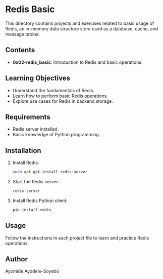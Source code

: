 # Redis Basic

This directory contains projects and exercises related to basic usage of Redis, an in-memory data structure store used as a database, cache, and message broker.

## Contents

- **0x02-redis_basic**: Introduction to Redis and basic operations.

## Learning Objectives

- Understand the fundamentals of Redis.
- Learn how to perform basic Redis operations.
- Explore use cases for Redis in backend storage.

## Requirements

- Redis server installed.
- Basic knowledge of Python programming.

## Installation

1. Install Redis:

    ```sh
    sudo apt-get install redis-server
    ```

2. Start the Redis server:

    ```sh
    redis-server
    ```

3. Install Redis Python client:

    ```sh
    pip install redis
    ```

## Usage

Follow the instructions in each project file to learn and practice Redis operations.

## Author

Ayomide Ayodele-Soyebo
